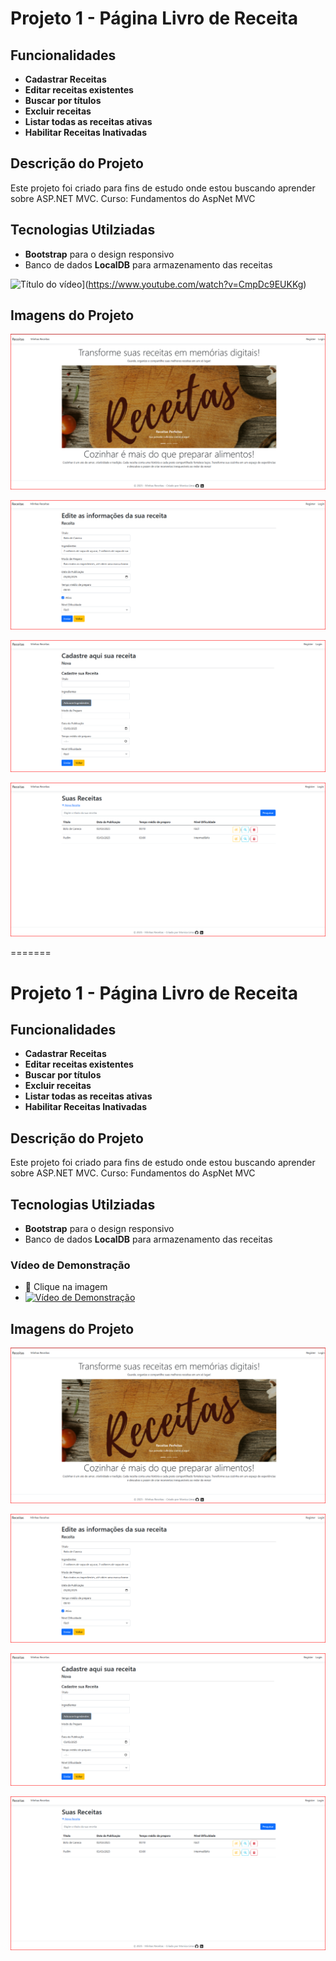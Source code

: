 # Projeto 1 - Página Livro de Receita

## Funcionalidades

- **Cadastrar Receitas**
- **Editar receitas existentes**
- **Buscar por títulos**
- **Excluir receitas**
- **Listar todas as receitas ativas**
- **Habilitar Receitas Inativadas**

## Descrição do Projeto

Este projeto foi criado para fins de estudo onde estou buscando aprender sobre ASP.NET MVC.
Curso: Fundamentos do AspNet MVC

## Tecnologias Utilziadas

- **Bootstrap** para o design responsivo
- Banco de dados **LocalDB** para armazenamento das receitas

![Título do vídeo](https://img.youtube.com/vi/CmpDc9EUKKg/0.jpg)](https://www.youtube.com/watch?v=CmpDc9EUKKg)

## Imagens do Projeto

![HOME](./imagens/home.png)

![EDITAR](./imagens/Editar.png)

![CADASTRAR](./imagens/cadastrar.png)

![EXIBIR](./imagens/exibir.png)

=======

# Projeto 1 - Página Livro de Receita

## Funcionalidades

- **Cadastrar Receitas**
- **Editar receitas existentes**
- **Buscar por títulos**
- **Excluir receitas**
- **Listar todas as receitas ativas**
- **Habilitar Receitas Inativadas**

## Descrição do Projeto

Este projeto foi criado para fins de estudo onde estou buscando aprender sobre ASP.NET MVC.
Curso: Fundamentos do AspNet MVC

## Tecnologias Utilziadas

- **Bootstrap** para o design responsivo
- Banco de dados **LocalDB** para armazenamento das receitas

### Vídeo de Demonstração

- :triangular_flag_on_post: Clique na imagem
- [![Vídeo de Demonstração](https://img.youtube.com/vi/CmpDc9EUKKg/0.jpg)](https://www.youtube.com/watch?v=CmpDc9EUKKg)

## Imagens do Projeto

![HOME](home.png)

![EDITAR](Editar.png)

![CADASTRAR](cadastrar.png)

![EXIBIR](exibir.png)
